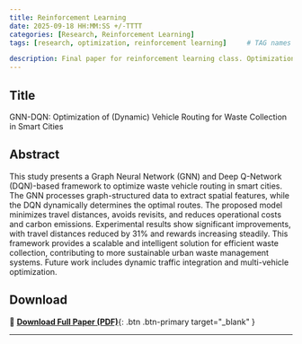 ```yaml
---
title: Reinforcement Learning
date: 2025-09-18 HH:MM:SS +/-TTTT
categories: [Research, Reinforcement Learning]
tags: [research, optimization, reinforcement learning]     # TAG names should always be lowercase

description: Final paper for reinforcement learning class. Optimization of routes via GNN-DQN
---
```


## Title
GNN-DQN:  Optimization of (Dynamic) Vehicle Routing for Waste Collection in Smart Cities



## Abstract
This study presents a Graph Neural Network (GNN) and Deep Q-Network (DQN)-based framework to optimize waste vehicle routing in smart cities. The GNN processes graph-structured data to extract spatial features, while the DQN dynamically determines the optimal routes. The proposed model minimizes travel distances, avoids revisits, and reduces operational costs and carbon emissions. Experimental results show significant improvements, with travel distances reduced by 31% and rewards increasing steadily. This framework provides a scalable and intelligent solution for efficient waste collection, contributing to more sustainable urban waste management systems. Future work includes dynamic traffic integration and multi-vehicle optimization.

## Download
📄 [**Download Full Paper (PDF)**](/assets/papers/RL_Final_Yera_Park.pdf){: .btn .btn-primary target="_blank" }

---